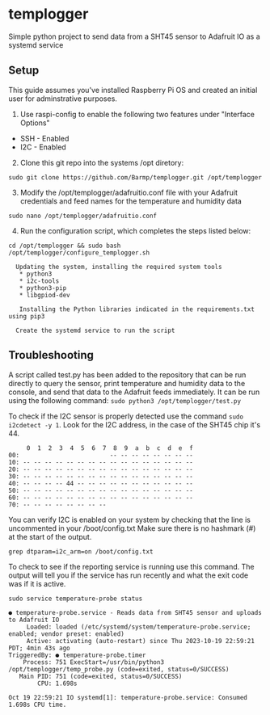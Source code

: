 # templogger
Simple python project to send data from a SHT45 sensor to Adafruit IO as a systemd service

## Setup
This guide assumes you've installed Raspberry Pi OS and created an initial user for adminstrative purposes.

1. Use raspi-config to enable the following two features under "Interface Options"
  * SSH - Enabled
  * I2C - Enabled

2. Clone this git repo into the systems /opt diretory: 

```sudo git clone https://github.com/Barmp/templogger.git /opt/templogger```

3. Modify the /opt/templogger/adafruitio.conf file with your Adafruit credentials and feed names for the temperature and humidity data

```sudo nano /opt/templogger/adafruitio.conf```

4. Run the configuration script, which completes the steps listed below: 

```cd /opt/templogger && sudo bash /opt/templogger/configure_templogger.sh ``` 

      Updating the system, installing the required system tools
       * python3
       * i2c-tools 
       * python3-pip 
       * libgpiod-dev
      
       Installing the Python libraries indicated in the requirements.txt using pip3
       
      Create the systemd service to run the script 

## Troubleshooting
A script called test.py has been added to the repository that can be run directly to query the sensor, print temperature and humidity data to the console, and send that data to the Adafruit feeds immediately. It can be run using the following command:
```sudo python3 /opt/templogger/test.py```

To check if the I2C sensor is properly detected use the command `sudo i2cdetect -y 1`. Look for the I2C address, in the case of the SHT45 chip it's 44.
```i2cdetect -y 1
     0  1  2  3  4  5  6  7  8  9  a  b  c  d  e  f
00:                         -- -- -- -- -- -- -- --
10: -- -- -- -- -- -- -- -- -- -- -- -- -- -- -- --
20: -- -- -- -- -- -- -- -- -- -- -- -- -- -- -- --
30: -- -- -- -- -- -- -- -- -- -- -- -- -- -- -- --
40: -- -- -- -- 44 -- -- -- -- -- -- -- -- -- -- --
50: -- -- -- -- -- -- -- -- -- -- -- -- -- -- -- --
60: -- -- -- -- -- -- -- -- -- -- -- -- -- -- -- --
70: -- -- -- -- -- -- -- --
```

You can verify I2C is enabled on your system by checking that the line is uncommented in your /boot/config.txt
Make sure there is no hashmark (#) at the start of the output.

```grep dtparam=i2c_arm=on /boot/config.txt```

To check to see if the reporting service is running use this command. The output will tell you if the service has run recently and what the exit code was if it is active. 
```
sudo service temperature-probe status

● temperature-probe.service - Reads data from SHT45 sensor and uploads to Adafruit IO
     Loaded: loaded (/etc/systemd/system/temperature-probe.service; enabled; vendor preset: enabled)
     Active: activating (auto-restart) since Thu 2023-10-19 22:59:21 PDT; 4min 43s ago
TriggeredBy: ● temperature-probe.timer
    Process: 751 ExecStart=/usr/bin/python3 /opt/templogger/temp_probe.py (code=exited, status=0/SUCCESS)
   Main PID: 751 (code=exited, status=0/SUCCESS)
        CPU: 1.698s

Oct 19 22:59:21 IO systemd[1]: temperature-probe.service: Consumed 1.698s CPU time.
```
